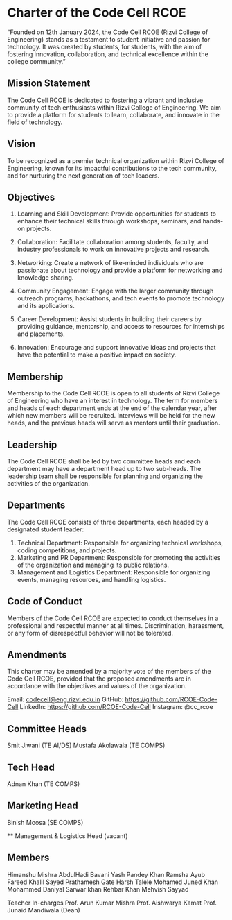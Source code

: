 # Charter of the Code Cell RCOE


“Founded on 12th January 2024, the Code Cell RCOE (Rizvi College of Engineering) stands as a testament to student initiative and passion for technology. It was created by students, for students, with the aim of fostering innovation, collaboration, and technical excellence within the college community.”


## Mission Statement
The Code Cell RCOE is dedicated to fostering a vibrant and inclusive community of tech enthusiasts within Rizvi College of Engineering. We aim to provide a platform for students to learn, collaborate, and innovate in the field of technology.

## Vision
To be recognized as a premier technical organization within Rizvi College of Engineering, known for its impactful contributions to the tech community, and for nurturing the next generation of tech leaders.

## Objectives
1. Learning and Skill Development: Provide opportunities for students to enhance their technical skills through workshops, seminars, and hands-on projects.
   
2. Collaboration: Facilitate collaboration among students, faculty, and industry professionals to work on innovative projects and research.
   
3. Networking: Create a network of like-minded individuals who are passionate about technology and provide a platform for networking and knowledge sharing.
   
4. Community Engagement: Engage with the larger community through outreach programs, hackathons, and tech events to promote technology and its applications.
   
5. Career Development: Assist students in building their careers by providing guidance, mentorship, and access to resources for internships and placements.

6. Innovation: Encourage and support innovative ideas and projects that have the potential to make a positive impact on society.

## Membership
Membership to the Code Cell RCOE is open to all students of Rizvi College of Engineering who have an interest in technology. The term for members and heads of each department ends at the end of the calendar year, after which new members will be recruited. Interviews will be held for the new heads, and the previous heads will serve as mentors until their graduation.

## Leadership
The Code Cell RCOE shall be led by two committee heads and each department may have a department head up to two sub-heads. The leadership team shall be responsible for planning and organizing the activities of the organization.

## Departments
The Code Cell RCOE consists of three departments, each headed by a designated student leader:
1. Technical Department: Responsible for organizing technical workshops, coding competitions, and projects.
2. Marketing and PR Department: Responsible for promoting the activities of the organization and managing its public relations.
3. Management and Logistics Department: Responsible for organizing events, managing resources, and handling logistics.

## Code of Conduct
Members of the Code Cell RCOE are expected to conduct themselves in a professional and respectful manner at all times. Discrimination, harassment, or any form of disrespectful behavior will not be tolerated.

## Amendments
This charter may be amended by a majority vote of the members of the Code Cell RCOE, provided that the proposed amendments are in accordance with the objectives and values of the organization.

Email: codecell@eng.rizvi.edu.in
GitHub: https://github.com/RCOE-Code-Cell
LinkedIn: https://github.com/RCOE-Code-Cell
Instagram: @cc_rcoe

## Committee Heads 
Smit Jiwani (TE AI/DS)
Mustafa Akolawala (TE COMPS)

## Tech Head
Adnan Khan (TE COMPS)

## Marketing Head
Binish Moosa (SE COMPS)

** Management & Logistics Head
(vacant)


## Members
Himanshu Mishra
AbdulHadi Bavani 
Yash Pandey 
Khan Ramsha Ayub 
Fareed Khalil Sayed
Prathamesh Gate
Harsh Talele
Mohamed Juned Khan
Mohammed Daniyal Sarwar khan 
Rehbar Khan
Mehvish Sayyad

Teacher In-charges
Prof. Arun Kumar Mishra
Prof. Aishwarya Kamat 
Prof. Junaid Mandiwala (Dean)


